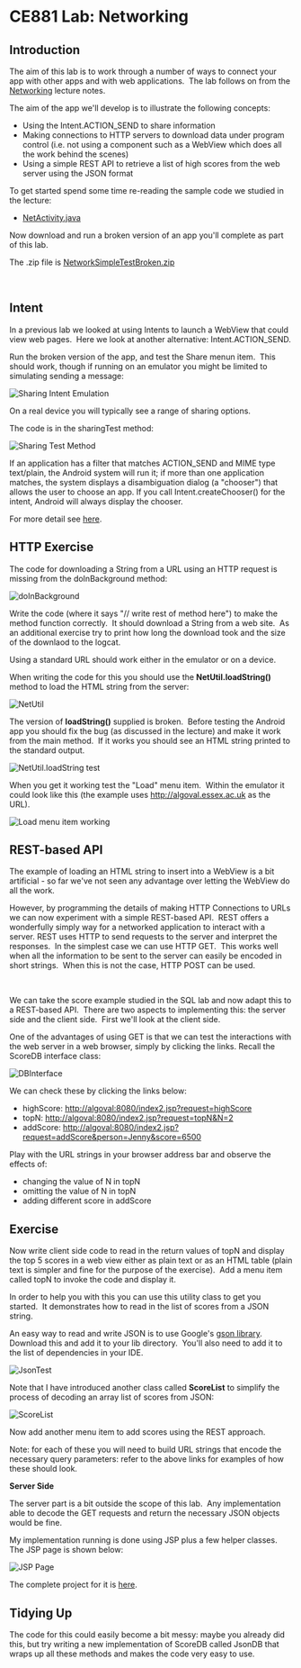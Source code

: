 # CE881 Lab: Networking

## Introduction

The aim of this lab is to work through a number of ways to connect your
app with other apps and with web applications.  The lab follows on from
the [Networking](../../lectures/Networking.pptx) lecture notes.

The aim of the app we'll develop is to illustrate the following
concepts:

-   Using the Intent.ACTION\_SEND to share information
-   Making connections to HTTP servers to download data under program
    control (i.e. not using a component such as a WebView which does all
    the work behind the scenes)
-   Using a simple REST API to retrieve a list of high scores from the
    web server using the JSON format

To get started spend some time re-reading the sample code we studied in
the lecture:

-   [NetActivity.java](NetActivity.java.html)

Now download and run a broken version of an app you'll complete as part
of this lab.

The .zip file is
[NetworkSimpleTestBroken.zip](NetworkSimpleTestBroken.zip)

 

## Intent

In a previous lab we looked at using Intents to launch a WebView that
could view web pages.  Here we look at another alternative:
Intent.ACTION\_SEND.

Run the broken version of the app, and test the Share menun item.  This
should work, though if running on an emulator you might be limited to
simulating sending a message:

![Sharing Intent Emulation](SharingIntentEmulator.PNG)

On a real device you will typically see a range of sharing options.

The code is in the sharingTest method:

![Sharing Test Method](SharingTest.PNG)

If an application has a filter that matches ACTION\_SEND and MIME type
text/plain, the Android system will run it; if more than one application
matches, the system displays a disambiguation dialog (a "chooser") that
allows the user to choose an app. If you call Intent.createChooser() for
the intent, Android will always display the chooser.

For more detail see
[here](http://developer.android.com/training/sharing/send.html).

## HTTP Exercise

The code for downloading a String from a URL using an HTTP request is
missing from the doInBackground method:

![doInBackground](doInBackgroundExercise.PNG)

Write the code (where it says "// write rest of method here") to make
the method function correctly.  It should download a String from a web
site.  As an additional exercise try to print how long the download took
and the size of the downlaod to the logcat.

Using a standard URL should work either in the emulator or on a device.

When writing the code for this you should use the
**NetUtil.loadString()** method to load the HTML string from the server:

![NetUtil](NetUtil.PNG)

The version of **loadString()** supplied is broken.  Before testing the
Android app you should fix the bug (as discussed in the lecture) and
make it work from the main method.  If it works you should see an HTML
string printed to the standard output.

![NetUtil.loadString test](NetUtilTest.PNG)

When you get it working test the "Load" menu item.  Within the emulator
it could look like this (the example uses <http://algoval.essex.ac.uk>
as the URL).

![Load menu item working](LoadTestWorking.PNG)

## REST-based API

The example of loading an HTML string to insert into a WebView is a bit
artificial - so far we've not seen any advantage over letting the
WebView do all the work.

However, by programming the details of making HTTP Connections to URLs
we can now experiment with a simple REST-based API.  REST offers a
wonderfully simply way for a networked application to interact with a
server. REST uses HTTP to send requests to the server and interpret the
responses.  In the simplest case we can use HTTP GET.  This works well
when all the information to be sent to the server can easily be encoded
in short strings.  When this is not the case, HTTP POST can be used.

 

We can take the score example studied in the SQL lab and now adapt this
to a REST-based API.  There are two aspects to implementing this: the
server side and the client side.  First we'll look at the client side.

One of the advantages of using GET is that we can test the interactions
with the web server in a web browser, simply by clicking the links.
Recall the ScoreDB interface class:

![DBInterface](ScoreDBInterface.PNG)

We can check these by clicking the links below:

-   highScore: <http://algoval:8080/index2.jsp?request=highScore>
-   topN: <http://algoval:8080/index2.jsp?request=topN&N=2>
-   addScore:
    [http://algoval:8080/index2.jsp?request=addScore&person=Jenny&score=6500\
    ](http://algoval:8080/index2.jsp?request=addScore&person=Jenny&score=6500)

Play with the URL strings in your browser address bar and observe the
effects of:

-   changing the value of N in topN
-   omitting the value of N in topN
-   adding different score in addScore

## Exercise

Now write client side code to read in the return values of topN and
display the top 5 scores in a web view either as plain text or as an
HTML table (plain text is simpler and fine for the purpose of the
exercise).  Add a menu item called topN to invoke the code and display
it.

In order to help you with this you can use this utility class to get you
started.  It demonstrates how to read in the list of scores from a JSON
string.

An easy way to read and write JSON is to use Google's [gson
library](gson-2.2.4.jar).  Download this and add it to your lib
directory.  You'll also need to add it to the list of dependencies in
your IDE.

![JsonTest](JsonTest.PNG)

Note that I have introduced another class called **ScoreList** to
simplify the process of decoding an array list of scores from JSON:

![ScoreList](ScoreList.PNG)

Now add another menu item to add scores using the REST approach.

Note: for each of these you will need to build URL strings that encode
the necessary query parameters: refer to the above links for examples of
how these should look.

**Server Side**

The server part is a bit outside the scope of this lab.  Any
implementation able to decode the GET requests and return the necessary
JSON objects would be fine.

My implementation running is done using JSP plus a few helper classes. 
The JSP page is shown below:

![JSP Page](JSPPage.PNG)

The complete project for it is [here](WebServerTest.zip).

## Tidying Up

The code for this could easily become a bit messy: maybe you already did
this, but try writing a new implementation of ScoreDB called JsonDB that
wraps up all these methods and makes the code very easy to use.

 
